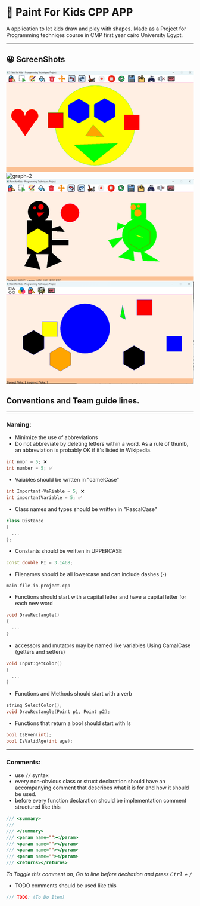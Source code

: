 # 🎨 Paint For Kids CPP APP

A application to let kids draw and play with shapes.
Made as a Project for Programming techniqes course in CMP first year cairo University Egypt.

---

## 😀 ScreenShots

![graph-1](./testGraph.png)
![graph-2](./testSaveMode-screenshoot.png.png)
![graph-3](./testGraph3.png)
![graph-4](./playModeShapes.png)

## Conventions and Team guide lines.

---

### Naming:

- Minimize the use of abbreviations
- Do not abbreviate by deleting letters within a word. As a rule of thumb, an abbreviation is probably OK if it's listed in Wikipedia.

```cpp
int nmbr = 5; ❌
int number = 5; ✅
```

- Vaiables should be written in "camelCase"

```cpp
int Important-VaRiable = 5; ❌
int importantVariable = 5; ✅
```

- Class names and types should be written in "PascalCase"

```cpp
class Distance
{
  ...
};
```

- Constants should be written in UPPERCASE

```cpp
const double PI = 3.1468;
```

- Filenames should be all lowercase and can include dashes (-)

```
main-file-in-project.cpp
```

- Functions should start with a capital letter and have a capital letter for each new word

```cpp
void DrawRectangle()
{
  ...
}
```

- accessors and mutators may be named like variables Using CamalCase (getters and setters)

```cpp
void Input:getColor()
{
  ...
}
```

- Functions and Methods should start with a verb

```cpp
string SelectColor();
void DrawRectangle(Point p1, Point p2);
```

- Functions that return a bool should start with Is

```cpp
bool IsEven(int);
bool IsValidAge(int age);
```

---

### Comments:

- use `//` syntax
- every non-obvious class or struct declaration should have an accompanying comment that describes what it is for and how it should be used.
- before every function declaration should be implementation comment structured like this

```cpp
/// <summary>
///
/// </summary>
/// <param name=""></param>
/// <param name=""></param>
/// <param name=""></param>
/// <param name=""></param>
/// <returns></returns>
```

_To Toggle this comment on, Go to line before declration and press <kbd>Ctrl</kbd> + <kbd>/</kbd>_

- TODO comments should be used like this

```cpp
/// TODO: (To Do Item)
```
